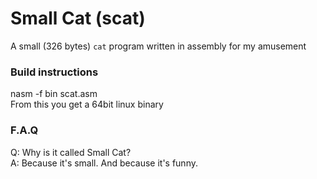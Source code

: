 # Small Cat (scat)
A small (326 bytes) `cat` program written in assembly for my amusement

### Build instructions
nasm -f bin scat.asm  
From this you get a 64bit linux binary

### F.A.Q
Q: Why is it called Small Cat?  
A: Because it's small. And because it's funny.  
